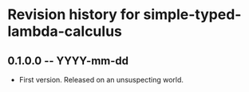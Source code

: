 # Revision history for simple-typed-lambda-calculus

## 0.1.0.0 -- YYYY-mm-dd

* First version. Released on an unsuspecting world.
